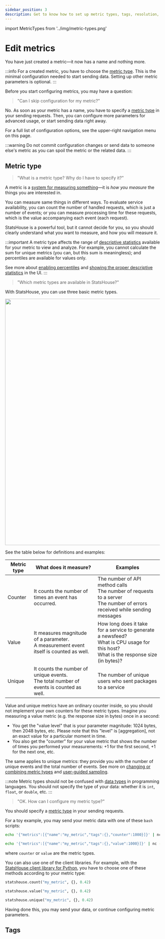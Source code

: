 ```yaml
---
sidebar_position: 3
description: Get to know how to set up metric types, tags, resolution, and more.
---
```


import MetricTypes from '../img/metric-types.png'

# Edit metrics


You have just created a metric—it now has a name and nothing more.

:::info 
For a created metric, you have to choose the [metric type](#metric-type). This is the minimal configuration needed 
to start sending data. 
Setting up other metric parameters is optional.
:::

Before you start configuring metrics, you may have a question:

> "Can I skip configuration for my metric?"

No. As soon as your metric has a name, you have to specify a [metric type](#metric-type) in your sending requests.
Then, you can configure more parameters for advanced usage, or start sending data right away.

For a full list of configuration options, see the upper-right navigation menu on this page.

:::warning
Do not commit configuration changes or send data to someone else's metric as you can spoil the metric or the related data.
:::

## Metric type

> "What is a metric type? Why do I have to specify it?"

A metric is a [system for measuring something](https://dictionary.cambridge.org/dictionary/english/metric)—it 
is _how you measure_ the things you are interested in.

You can measure same things in different ways. To evaluate service availability, you can count the 
number of handled requests, which is just a number of events; or you can measure processing time for these requests, 
which is the value accompanying each event (each request).

StatsHouse is a powerful tool, but it cannot decide for you, so you should clearly understand what you want to 
measure, and how you will measure it.

:::important
A metric type affects the range of
[descriptive statistics](view-graph#desriptive-statistics-available-for-a-metric) available for your metric to view 
and analyze. For example, you cannot calculate the sum for unique metrics (you can, but this sum is meaningless); 
and percentiles are available for values only.

See more about [enabling percentiles](#enable-percentiles) 
and [showing the proper descriptive statistics](#aggregation) in the UI. 
:::

> "Which metric types are available in StatsHouse?"

With StatsHouse, you can use three basic metric types.

<img src={MetricTypes} width="800"/>

See the table below for definitions and examples:

| Metric type | What does it measure?                                                                     | Examples                                                                                                                                        |
|-------------|-------------------------------------------------------------------------------------------|-------------------------------------------------------------------------------------------------------------------------------------------------|
| Counter     | It counts the number of times an event has occurred.                                      | The number of API method calls<br/>The number of requests to a server<br/>The number of errors received while sending messages                  |
| Value       | It measures magnitude of a parameter.<br/>A measurement event itself is counted as well.  | How long does it take <br/>for a service to generate a newsfeed?<br/>What is CPU usage for this host?<br/>What is the response size (in bytes)? |
| Unique      | It counts the number of unique events.<br/>The total number of events is counted as well. | The number of unique users who sent packages to a service                                                                                       |

Value and unique metrics have an ordinary counter inside, so you should not implement your own counters 
for these metric types. Imagine you measuring a value metric (e.g. the response size in bytes) once in a second:
* You get the "value level" that is your parameter magnitude:
1024 bytes, then 2048 bytes, etc. Please note that this "level" is [aggregation], not an exact value for a 
  particular moment in time.
* You also get the "counter" for your value metric that shows the number of times you performed 
your measurements: +1 for the first second, +1 for the next one, etc. 

The same applies to unique metrics: they provide you with the number of unique events and the total number of events.
See more on 
[changing or combining metric types](#changing-or-combining-metric-types)
and [user-guided sampling](#user-guided-sampling).

:::note
Metric types should not be confused with [data types](https://en.wikipedia.org/wiki/Data_type) in programming
languages. You should not specify the type of your data: whether it is `int`, `float`, or `double`, etc.
:::

> "OK. How can I configure my metric type?"

You should specify a [metric type](#metric-type) in your sending requests.

For a toy example, you may send your metric data with one of these `bash` scripts:
```bash
echo '{"metrics":[{"name":"my_metric","tags":{},"counter":1000}]}' | nc -q 1 -u 127.0.0.1 13337
```
```bash
echo '{"metrics":[{"name":"my_metric","tags":{},"value":1000}]}' | nc -q 1 -u 127.0.0.1 13337
```
where `counter` or `value` are the metric types.

You can also use one of the client libraries. For example, with the
[StatsHouse client library for Python](https://github.com/VKCOM/statshouse-py/tree/master), you have 
to choose one of these methods according to your metric type:
```Python
statshouse.count("my_metric", {}, 0.42)
```
```Python
statshouse.value("my_metric", {}, 0.42)
```
```Python
statshouse.unique("my_metric", {}, 0.42)
```
Having done this, you may send your data, or continue configuring metric parameters.

## Tags
